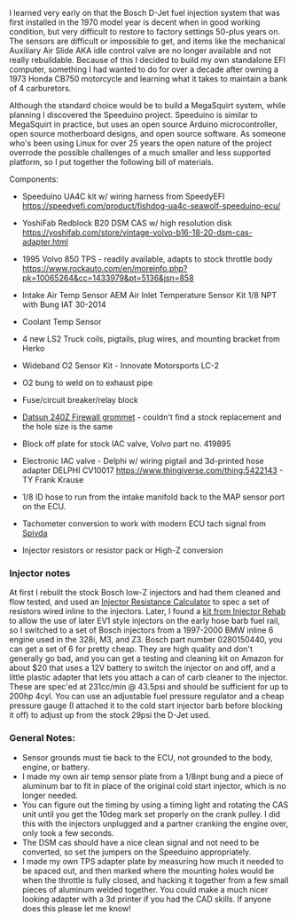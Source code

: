 I learned very early on that the Bosch D-Jet fuel injection system that was first installed in the 1970 model year is decent when in good working condition, but very difficult to restore to factory settings 50-plus years on. The sensors are difficult or impossible to get, and items like the mechanical Auxiliary Air Slide AKA idle control valve are no longer available and not really rebuildable. Because of this I decided to build my own standalone EFI computer, something I had wanted to do for over a decade after owning a 1973 Honda CB750 motorcycle and learning what it takes to maintain a bank of 4 carburetors.

Although the standard choice would be to build a MegaSquirt system, while planning I discovered the Speeduino project. Speeduino is similar to MegaSquirt in practice, but uses an open source Arduino microcontroller, open source motherboard designs, and open source software. As someone who's been using Linux for over 25 years the open nature of the project overrode the possible challenges of a much smaller and less supported platform, so I put together the following bill of materials.

Components:
* Speeduino UA4C kit w/ wiring harness from SpeedyEFI 
https://speedyefi.com/product/fishdog-ua4c-seawolf-speeduino-ecu/
* YoshiFab Redblock B20 DSM CAS w/ high resolution disk 
https://yoshifab.com/store/vintage-volvo-b16-18-20-dsm-cas-adapter.html
* 1995 Volvo 850 TPS - readily available, adapts to stock throttle body
https://www.rockauto.com/en/moreinfo.php?pk=10065264&cc=1433979&pt=5136&jsn=858
* Intake Air Temp Sensor
AEM Air Inlet Temperature Sensor Kit 1/8 NPT with Bung IAT 30-2014 
* Coolant Temp Sensor

* 4 new LS2 Truck coils, pigtails, plug wires, and mounting bracket from Herko
* Wideband O2 Sensor Kit - Innovate Motorsports LC-2
* O2 bung to weld on to exhaust pipe
* Fuse/circuit breaker/relay block
* [Datsun 240Z Firewall grommet](https://zcardepot.com/products/wiring-harness-rubber-boot-grommet-firewall-240z#) - couldn't find a stock replacement and the hole size is the same
* Block off plate for stock IAC valve, Volvo part no. 419895
* Electronic IAC valve - Delphi w/ wiring pigtail and 3d-printed hose adapter
DELPHI CV10017
https://www.thingiverse.com/thing:5422143 - TY Frank Krause
* 1/8 ID hose to run from the intake manifold back to the MAP sensor port on the ECU.
* Tachometer conversion to work with modern ECU tach signal from [Spiyda](https://spiyda.com/tachometer-electronics/tachometer-modules.html)
* Injector resistors or resistor pack or High-Z conversion
### Injector notes
At first I rebuilt the stock Bosch low-Z injectors and had them cleaned and flow tested, and used an [Injector Resistance Calculator](https://efistuff.orgfree.com/InjectorResistorCalculator.html) to spec a set of resistors wired inline to the injectors. Later, I found a [kit from Injector Rehab](https://injector-rehab.com/product/hose-end-adapter-hat-for-ev1-injector/) to allow the use of later EV1 style injectors on the early hose barb fuel rail, so I switched to a set of Bosch injectors from a 1997-2000 BMW inline 6 engine used in the 328i, M3, and Z3. Bosch part number 0280150440, you can get a set of 6 for pretty cheap. They are high quality and don't generally go bad, and you can get a testing and cleaning kit on Amazon for about $20 that uses a 12V battery to switch the injector on and off, and a little plastic adapter that lets you attach a can of carb cleaner to the injector. These are spec'ed at 231cc/min @ 43.5psi and should be sufficient for up to 200hp 4cyl. You can use an adjustable fuel pressure regulator and a cheap pressure gauge (I attached it to the cold start injector barb before blocking it off) to adjust up from the stock 29psi the D-Jet used.

### General Notes:
* Sensor grounds must tie back to the ECU, not grounded to the body, engine, or battery.
* I made my own air temp sensor plate from a 1/8npt bung and a piece of aluminum bar to fit in place of the original cold start injector, which is no longer needed.
* You can figure out the timing by using a timing light and rotating the CAS unit until you get the 10deg mark set properly on the crank pulley. I did this with the injectors unplugged and a partner cranking the engine over, only took a few seconds.
* The DSM cas should have a nice clean signal and not need to be converted, so set the jumpers on the Speeduino appropriately.
* I made my own TPS adapter plate by measuring how much it needed to be spaced out, and then marked where the mounting holes would be when the throttle is fully closed, and hacking it together from a few small pieces of aluminum welded together. You could make a much nicer looking adapter with a 3d printer if you had the CAD skills. If anyone does this please let me know!